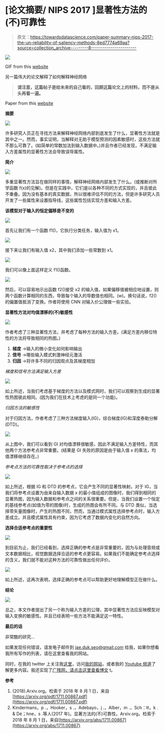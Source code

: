 # [论文摘要/ NIPS 2017 ]显著性方法的(不)可靠性

> 原文：<https://towardsdatascience.com/paper-summary-nips-2017-the-un-reliability-of-saliency-methods-8ed7774a69aa?source=collection_archive---------8----------------------->

![](img/3e9912b1339fc34572d813e17ad838c4.png)

GIF from this [website](https://giphy.com/gifs/art-design-blue-3o7TKoYwWhxyeh8kvu)

另一篇伟大的论文解释了如何解释神经网络

> **请注意，这篇帖子是给未来的自己看的，回顾这篇论文上的材料，而不是从头再看一遍。**

Paper from this [website](https://arxiv.org/pdf/1711.00867.pdf)

**摘要**

![](img/23fd82c1153e44cf90c7c7443d93907b.png)

许多研究人员正在寻找方法来解释神经网络内部到底发生了什么，显著性方法就是其中之一。然而，事实证明，当解释对无助于模型预测的因素敏感时，这些方法就不那么可靠了。(如简单的常数加法到输入数据中。)并且作者已经发现，不满足输入方差属性的显著性方法会导致误导属性。

**简介**

![](img/0bc65ad7c1543b6d58555eb0c96e29fe.png)

多重显著性方法旨在做同样的事情，解释神经网络内部发生了什么。(或推断对所学函数 f(x)的见解)。但是在实践中，它们是以各种不同的方式实现的，并且彼此不重叠。因为没有基本的真实数据，所以很难评估不同的方法，但是许多研究人员开发了一些属性来设置指导线，这些属性包括实现方差和输入方差。

**该模型对于输入的恒定偏移是不变的**

![](img/f6c8802f629a5ce4958ed637a9f84e1f.png)

首先让我们有一个函数 f1()，它执行分类任务，输入值为 x1。

![](img/067ee2402a9180a94538a62c799475e1.png)

接下来让我们有输入值 x2，其中我们添加一些常数到 x1。

![](img/b1ce39cfe2897abcb9b02aebfb7e0de0.png)

我们可以像上面这样定义 f1()函数。

![](img/44a27d7eeeeb39e1e053c0d53855a96b.png)

然后，可以容易地示出函数 f2()接受 x2 的输入值，如果偏移值被相应地设置，则两个函数计算相同的东西，导致每个输入的导数值也相同。(w)。换句话说，f2()的偏置值抵消了变换。作者将使用 CNN 对输入价公理做一些实验。

**显著性方法对均值漂移的(不)敏感性**

![](img/28449b3ef1629cb58a8b7f6e60308795.png)

作者考虑了三种显著性方法，并考虑了每种方法的输入方差。(满足方差内移位特性的方法将导致相同的热图。)

1.  **梯度** →输入的微小变化如何影响输出
2.  **信号** →哪些输入模式刺激神经元激活
3.  **归因** →将许多不同的归因观点及其梯度相加

*梯度和信号方法满足输入方差*

![](img/e8fd4b6fe81c6a664c2578dc321fd66c.png)

如上所述，当我们考虑基于梯度的方法以及模式网时，我们可以观察到生成的显著性热图彼此相同。(因为我们在技术上考虑的是同一个功能)。

*归因方法的敏感性*

对于归因方法，作者考虑了三种方法梯度输入(IG)，综合梯度(IG)和深度泰勒分解(DTD)。

![](img/a3a050b9bd79948b86bf26aa7466b285.png)

从上图中，我们可以看到 GI 对均值漂移很敏感，因此不满足输入方差特性，而其他两个方法参考点非常重要。(结果是 GI 失败的原因是由于输入值 x 的乘法，均值漂移继续存在。)

*参考点方法的可靠性取决于参考点的选择*

![](img/31f68e8ceba205fe566fcd8403970b08.png)

如上所述，根据 IG 和 DTD 的参考点，它会产生不同的显著性映射。对于 IG，当我们将参考点设置为由来自输入数据 x 的最小值组成的图像时，我们得到相同的显著热图，因为输入数据和参考点之间的关系很重要。但是，当我们设置一个恒定的基线参考点(如值为零的图像)时，生成的热图会有所不同。与 DTD 类似，当选择零矢量图像时，产生的热图不同，然而，当通过模式属性选择参考点时，输入方差成立。并且模式属性具有约束，因为它考虑了数据内变化的自然方向。

**选择合适参考点的重要性**

![](img/8bb3e23485d878b8241c45ec52e3a087.png)

到目前为止，我们已经看到，选择正确的参考点是非常重要的，因为与处理音频或文本数据相比，视觉数据选择合适的参考点更容易。如果我们不能确定参考点选择的含义，我们就不能对这种方法的可靠性做出任何评价。

![](img/5fb70d7b344ed89b4561071cfb451848.png)

如上所述，这再次表明，选择正确的参考点可以帮助更好地理解模型正在做什么。

**结论**

![](img/9e6d49551fff98607154c623be6e6ccb.png)

总之，本文作者提出了另一个称为输入方差的公理，其中显著性方法应反映模型对输入变换的敏感性。并且已经表明一些方法不能满足这一特性。

**最后的话**

非常酷的研究…

如果发现任何错误，请发电子邮件到 jae.duk.seo@gmail.com 给我，如果你想看我所有写作的列表，请在这里查看我的网站。

同时，在我的 twitter 上关注我[这里](https://twitter.com/JaeDukSeo)，访问[我的网站](https://jaedukseo.me/)，或者我的 [Youtube 频道](https://www.youtube.com/c/JaeDukSeo)了解更多内容。我还实现了[广残网，请点击这里查看博文](https://medium.com/@SeoJaeDuk/wide-residual-networks-with-interactive-code-5e190f8f25ec) t。

**参考**

1.  (2018).Arxiv.org。检索于 2018 年 8 月 1 日，来自[https://arxiv.org/pdf/1711.00867.pdf](https://arxiv.org/pdf/1711.00867.pdf)
2.  Kindermans，p .，Hooker，s .，Adebayo，j .，Alber，m .，Sch：tt，k . & Dé；hne，s .等人(2017 年)。显著方法的(不)可靠性。Arxiv.org。检索于 2018 年 8 月 1 日，来自[https://arxiv.org/abs/1711.00867](https://arxiv.org/abs/1711.00867)
